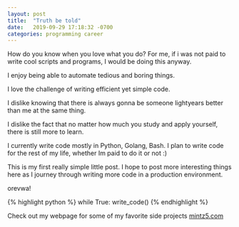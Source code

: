 ```yaml
---
layout: post
title:  "Truth be told"
date:   2019-09-29 17:18:32 -0700
categories: programming career
---
```


How do you know when you love what you do? For me, if i was not paid to write cool scripts and programs, I would be doing this anyway.

I enjoy being able to automate tedious and boring things.

I love the challenge of writing efficient yet simple code.

I dislike knowing that there is always gonna be someone lightyears better than me at the same thing.

I dislike the fact that no matter how much you study and apply yourself, there is still more to learn.

I currently write code mostly in Python, Golang, Bash. I plan to write code for the rest of my life, whether Im paid to do it or not :)

This is my first really simple little post.
I hope to post more interesting things here as I journey through writing more code in a production environment.

orevwa!

{% highlight python %}
while True: write_code()
{% endhighlight %}

Check out my webpage for some of my favorite side projects [mintz5.com][mintz5.com]

[mintz5.com]: http://mintz5.com/
